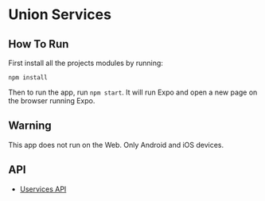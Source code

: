 # Union Services

## How To Run

First install all the projects modules by running:

```
npm install
```

Then to run the app, run `npm start`. It will run Expo and open a new page on the browser running Expo.

## Warning

This app does not run on the Web. Only Android and iOS devices.

## API

- [Uservices API](https://github.com/RegiReis7/uservices-api)
